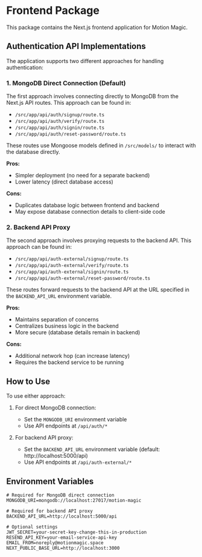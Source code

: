 # Frontend Package

This package contains the Next.js frontend application for Motion Magic.

## Authentication API Implementations

The application supports two different approaches for handling authentication:

### 1. MongoDB Direct Connection (Default)

The first approach involves connecting directly to MongoDB from the Next.js API routes.
This approach can be found in:

- `/src/app/api/auth/signup/route.ts`
- `/src/app/api/auth/verify/route.ts`
- `/src/app/api/auth/signin/route.ts`
- `/src/app/api/auth/reset-password/route.ts`

These routes use Mongoose models defined in `/src/models/` to interact with the database directly.

**Pros:**

- Simpler deployment (no need for a separate backend)
- Lower latency (direct database access)

**Cons:**

- Duplicates database logic between frontend and backend
- May expose database connection details to client-side code

### 2. Backend API Proxy

The second approach involves proxying requests to the backend API.
This approach can be found in:

- `/src/app/api/auth-external/signup/route.ts`
- `/src/app/api/auth-external/verify/route.ts`
- `/src/app/api/auth-external/signin/route.ts`
- `/src/app/api/auth-external/reset-password/route.ts`

These routes forward requests to the backend API at the URL specified in the `BACKEND_API_URL` environment variable.

**Pros:**

- Maintains separation of concerns
- Centralizes business logic in the backend
- More secure (database details remain in backend)

**Cons:**

- Additional network hop (can increase latency)
- Requires the backend service to be running

## How to Use

To use either approach:

1. For direct MongoDB connection:

   - Set the `MONGODB_URI` environment variable
   - Use API endpoints at `/api/auth/*`

2. For backend API proxy:
   - Set the `BACKEND_API_URL` environment variable (default: http://localhost:5000/api)
   - Use API endpoints at `/api/auth-external/*`

## Environment Variables

```
# Required for MongoDB direct connection
MONGODB_URI=mongodb://localhost:27017/motion-magic

# Required for backend API proxy
BACKEND_API_URL=http://localhost:5000/api

# Optional settings
JWT_SECRET=your-secret-key-change-this-in-production
RESEND_API_KEY=your-email-service-api-key
EMAIL_FROM=noreply@motionmagic.space
NEXT_PUBLIC_BASE_URL=http://localhost:3000
```
